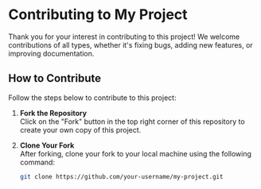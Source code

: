 # Contributing to My Project

Thank you for your interest in contributing to this project! We welcome contributions of all types, whether it's fixing bugs, adding new features, or improving documentation.

## How to Contribute

Follow the steps below to contribute to this project:

1. **Fork the Repository**  
   Click on the "Fork" button in the top right corner of this repository to create your own copy of this project.

2. **Clone Your Fork**  
   After forking, clone your fork to your local machine using the following command:
   ```bash
   git clone https://github.com/your-username/my-project.git
